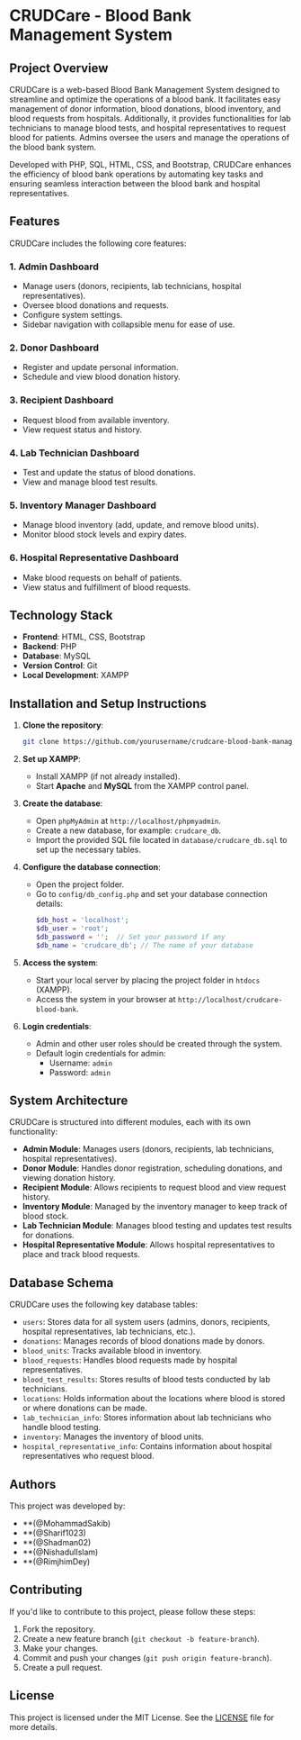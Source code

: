 # CRUDCare - Blood Bank Management System

## Project Overview

CRUDCare is a web-based Blood Bank Management System designed to streamline and optimize the operations of a blood bank. It facilitates easy management of donor information, blood donations, blood inventory, and blood requests from hospitals. Additionally, it provides functionalities for lab technicians to manage blood tests, and hospital representatives to request blood for patients. Admins oversee the users and manage the operations of the blood bank system.

Developed with PHP, SQL, HTML, CSS, and Bootstrap, CRUDCare enhances the efficiency of blood bank operations by automating key tasks and ensuring seamless interaction between the blood bank and hospital representatives.

## Features

CRUDCare includes the following core features:

### 1. Admin Dashboard
- Manage users (donors, recipients, lab technicians, hospital representatives).
- Oversee blood donations and requests.
- Configure system settings.
- Sidebar navigation with collapsible menu for ease of use.

### 2. Donor Dashboard
- Register and update personal information.
- Schedule and view blood donation history.

### 3. Recipient Dashboard
- Request blood from available inventory.
- View request status and history.

### 4. Lab Technician Dashboard
- Test and update the status of blood donations.
- View and manage blood test results.

### 5. Inventory Manager Dashboard
- Manage blood inventory (add, update, and remove blood units).
- Monitor blood stock levels and expiry dates.

### 6. Hospital Representative Dashboard
- Make blood requests on behalf of patients.
- View status and fulfillment of blood requests.

## Technology Stack

- **Frontend**: HTML, CSS, Bootstrap
- **Backend**: PHP
- **Database**: MySQL
- **Version Control**: Git
- **Local Development**: XAMPP

## Installation and Setup Instructions

1. **Clone the repository**:
    ```bash
    git clone https://github.com/yourusername/crudcare-blood-bank-management.git
    ```

2. **Set up XAMPP**:
    - Install XAMPP (if not already installed).
    - Start **Apache** and **MySQL** from the XAMPP control panel.

3. **Create the database**:
    - Open `phpMyAdmin` at `http://localhost/phpmyadmin`.
    - Create a new database, for example: `crudcare_db`.
    - Import the provided SQL file located in `database/crudcare_db.sql` to set up the necessary tables.

4. **Configure the database connection**:
    - Open the project folder.
    - Go to `config/db_config.php` and set your database connection details:
        ```php
        $db_host = 'localhost';
        $db_user = 'root';
        $db_password = '';  // Set your password if any
        $db_name = 'crudcare_db'; // The name of your database
        ```

5. **Access the system**:
    - Start your local server by placing the project folder in `htdocs` (XAMPP).
    - Access the system in your browser at `http://localhost/crudcare-blood-bank`.

6. **Login credentials**:
    - Admin and other user roles should be created through the system.
    - Default login credentials for admin:
      - Username: `admin`
      - Password: `admin`

## System Architecture

CRUDCare is structured into different modules, each with its own functionality:

- **Admin Module**: Manages users (donors, recipients, lab technicians, hospital representatives).
- **Donor Module**: Handles donor registration, scheduling donations, and viewing donation history.
- **Recipient Module**: Allows recipients to request blood and view request history.
- **Inventory Module**: Managed by the inventory manager to keep track of blood stock.
- **Lab Technician Module**: Manages blood testing and updates test results for donations.
- **Hospital Representative Module**: Allows hospital representatives to place and track blood requests.

## Database Schema

CRUDCare uses the following key database tables:

- `users`: Stores data for all system users (admins, donors, recipients, hospital representatives, lab technicians, etc.).
- `donations`: Manages records of blood donations made by donors.
- `blood_units`: Tracks available blood in inventory.
- `blood_requests`: Handles blood requests made by hospital representatives.
- `blood_test_results`: Stores results of blood tests conducted by lab technicians.
- `locations`: Holds information about the locations where blood is stored or where donations can be made.
- `lab_technician_info`: Stores information about lab technicians who handle blood testing.
- `inventory`: Manages the inventory of blood units.
- `hospital_representative_info`: Contains information about hospital representatives who request blood.

## Authors

This project was developed by:

- **(@MohammadSakib)
- **(@Sharif1023)
- **(@Shadman02)
- **(@NishadulIslam)
- **(@RimjhimDey)

## Contributing

If you'd like to contribute to this project, please follow these steps:

1. Fork the repository.
2. Create a new feature branch (`git checkout -b feature-branch`).
3. Make your changes.
4. Commit and push your changes (`git push origin feature-branch`).
5. Create a pull request.

## License

This project is licensed under the MIT License. See the [LICENSE](LICENSE) file for more details.
